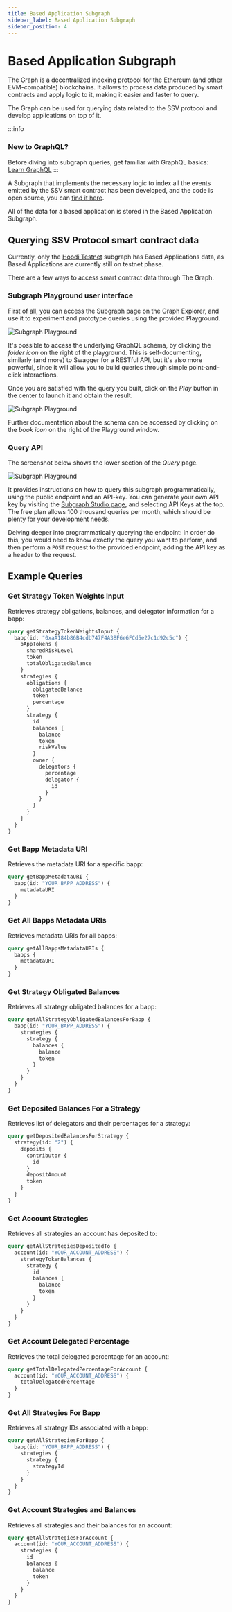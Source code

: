 ```yaml
---
title: Based Application Subgraph
sidebar_label: Based Application Subgraph
sidebar_position: 4
---
```


# Based Application Subgraph

The Graph is a decentralized indexing protocol for the Ethereum (and other EVM-compatible) blockchains. It allows to process data produced by smart contracts and apply logic to it, making it easier and faster to query.

The Graph can be used for querying data related to the SSV protocol and develop applications on top of it.

:::info
### New to GraphQL?

Before diving into subgraph queries, get familiar with GraphQL basics: [Learn GraphQL](https://graphql.org/learn/)
:::

A Subgraph that implements the necessary logic to index all the events emitted by the SSV smart contract has been developed, and the code is open source, you can [find it here](https://github.com/ssvlabs/ssv-subgraph).

All of the data for a based application is stored in the Based Application Subgraph.

## Querying SSV Protocol smart contract data

Currently, only the [Hoodi Testnet](https://thegraph.com/explorer/subgraphs/F4AU5vPCuKfHvnLsusibxJEiTN7ELCoYTvnzg3YHGYbh?view=Query&chain=arbitrum-one) subgraph has Based Applications data, as Based Applications are currently still on testnet phase.

There are a few ways to access smart contract data through The Graph.

### Subgraph Playground user interface

First of all, you can access the Subgraph page on the Graph Explorer, and use it to experiment and prototype queries using the provided Playground.

![Subgraph Playground](/img/subgraph-1.png)

It's possible to access the underlying GraphQL schema, by clicking the _folder icon_ on the right of the playground. This is self-documenting, similarly (and more) to Swagger for a RESTful API, but it's also more powerful, since it will allow you to build queries through simple point-and-click interactions.

Once you are satisfied with the query you built, click on the _Play_ button in the center to launch it and obtain the result.

![Subgraph Playground](/img/subgraph-2.png)


Further documentation about the schema can be accessed by clicking on the _book icon_ on the right of the Playground window.

### Query API

The screenshot below shows the lower section of the _Query_ page.

![Subgraph Playground](/img/subgraph-3.png)

It provides instructions on how to query this subgraph programmatically, using the public endpoint and an API-key. You can generate your own API key by visiting the [Subgraph Studio page](https://thegraph.com/studio/apikeys/), and selecting API Keys at the top. The free plan allows 100 thousand queries per month, which should be plenty for your development needs.

Delving deeper into programmatically querying the endpoint: in order do this, you would need to know exactly the query you want to perform, and then perform a `POST` request to the provided endpoint, adding the API key as a header to the request.

## Example Queries

### Get Strategy Token Weights Input

Retrieves strategy obligations, balances, and delegator information for a bapp:

```graphql
query getStrategyTokenWeightsInput {
  bapp(id: "0xaA184b86B4cdb747F4A3BF6e6FCd5e27c1d92c5c") {
    bAppTokens {
      sharedRiskLevel
      token
      totalObligatedBalance
    }
    strategies {
      obligations {
        obligatedBalance
        token
        percentage
      }
      strategy {
        id
        balances {
          balance
          token
          riskValue
        }
        owner {
          delegators {
            percentage
            delegator {
              id
            }
          }
        }
      }
    }
  }
}
```

### Get Bapp Metadata URI

Retrieves the metadata URI for a specific bapp:

```graphql
query getBappMetadataURI {
  bapp(id: "YOUR_BAPP_ADDRESS") {
    metadataURI
  }
}
```

### Get All Bapps Metadata URIs

Retrieves metadata URIs for all bapps:

```graphql
query getAllBappsMetadataURIs {
  bapps {
    metadataURI
  }
}
```

### Get Strategy Obligated Balances

Retrieves all strategy obligated balances for a bapp:

```graphql
query getAllStrategyObligatedBalancesForBapp {
  bapp(id: "YOUR_BAPP_ADDRESS") {
    strategies {
      strategy {
        balances {
          balance
          token
        }
      }
    }
  }
}
```

### Get Deposited Balances For a Strategy

Retrieves list of delegators and their percentages for a strategy:

```graphql
query getDepositedBalancesForStrategy {
  strategy(id: "2") {
    deposits {
      contributor {
        id
      }
      depositAmount
      token
    }
  }
}
```

### Get Account Strategies

Retrieves all strategies an account has deposited to:

```graphql
query getAllStrategiesDepositedTo {
  account(id: "YOUR_ACCOUNT_ADDRESS") {
    strategyTokenBalances {
      strategy {
        id
        balances {
          balance
          token
        }
      }
    }
  }
}
```

### Get Account Delegated Percentage

Retrieves the total delegated percentage for an account:

```graphql
query getTotalDelegatedPercentageForAccount {
  account(id: "YOUR_ACCOUNT_ADDRESS") {
    totalDelegatedPercentage
  }
}
```

### Get All Strategies For Bapp

Retrieves all strategy IDs associated with a bapp:

```graphql
query getAllStrategiesForBapp {
  bapp(id: "YOUR_BAPP_ADDRESS") {
    strategies {
      strategy {
        strategyId
      }
    }
  }
}
```

### Get Account Strategies and Balances

Retrieves all strategies and their balances for an account:

```graphql
query getAllStrategiesForAccount {
  account(id: "YOUR_ACCOUNT_ADDRESS") {
    strategies {
      id
      balances {
        balance
        token
      }
    }
  }
}
```